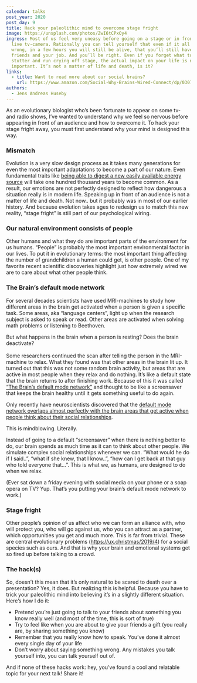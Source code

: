 ```yaml
---
calendar: talks
post_year: 2020
post_day: 9
title: Hack your paleolithic mind to overcome stage fright
image: https://unsplash.com/photos/ZwI6tCPxOy4
ingress: Most of us feel very uneasy before going on a stage or in front of a
  live tv-camera. Rationally you can tell yourself that even if it all goes
  wrong, in a few hours you will still be alive, that you’ll still have your
  friends and your job. And you’ll be right. Even if you forget what to say,
  stutter and run crying off stage, the actual impact on your life is not that
  important. It’s not a matter of life and death, is it?
links:
  - title: Want to read more about our social brains?
    url: https://www.amazon.com/Social-Why-Brains-Wired-Connect/dp/0307889092
authors:
  - Jens Andreas Huseby
---
```

As an evolutionary biologist who’s been fortunate to appear on some tv- and radio shows, I’ve wanted to understand why we feel so nervous before appearing in front of an audience and how to overcome it. To hack your stage fright away, you must first understand why your mind is designed this way.

### Mismatch

Evolution is a very slow design process as it takes many generations for even the most important adaptations to become a part of our nature. Even fundamental traits like [being able to digest a new easily available energy source](https://www.ncbi.nlm.nih.gov/pmc/articles/PMC3048992/) will take one hundred thousand years to become common. 
As a result, our emotions are not perfectly designed to reflect how dangerous a situation really is in modern life.
Speaking up in front of an audience is not a matter of life and death. Not now.. but it probably was in most of our earlier history. And because evolution takes ages to redesign us to match this new reality, “stage fright” is still part of our psychological wiring.

### Our natural environment consists of people

Other humans and what they do are important parts of the environment for us humans. “People” is probably the most important environmental factor in our lives. To put it in evolutionary terms: the most important thing affecting the number of grandchildren a human could get, is other people. 
One of my favorite recent scientific discoveries highlight just how extremely wired we are to care about what other people think. 

### The Brain’s default mode network

For several decades scientists have used MRI-machines to study how different areas in the brain get activated when a person is given a specific task. Some areas, aka “language centers”, light up when the research subject is asked to speak or read. Other areas are activated when solving math problems or listening to Beethoven. 

But what happens in the brain when a person is resting? Does the brain deactivate?\
\
Some researchers continued the scan after telling the person in the MRI-machine to relax. What they found was that other areas in the brain lit up.
It turned out that this was not some random brain activity, but areas that are active in most people when they relax and do nothing. It’s like a default state that the brain returns to after finishing work. Because of this it was called [“The Brain’s default mode network”](<### https://en.wikipedia.org/wiki/Default_mode_network>) and thought to be like a screensaver that keeps the brain healthy until it gets something useful to do again.

Only recently have neuroscientists discovered that the [default mode network overlaps almost perfectly with the brain areas that get active when people think about their social relationships](https://www.researchgate.net/publication/228071925_On_the_relationship_between_the_Default_Mode_Network_and_the_Social_Brain).

This is mindblowing. Literally.

Instead of going to a default “screensaver” when there is nothing better to do, our brain spends as much time as it can to think about other people. We simulate complex social relationships whenever we can. “What would he do if I said..”, “what if she knew, that I know..”, “how can I get back at that guy who told everyone that…”.
This is what we, as humans, are designed to do when we relax. 

(Ever sat down a friday evening with social media on your phone or a soap opera on TV? 
Yup. That’s you putting your brain’s default mode network to work.)

### Stage fright

Other people’s opinion of us affect who we can form an alliance with, who will protect you, who will go against us, who you can attract as a partner, which opportunities you get and much more. This is far from trivial. These are central evolutionary problems (https://ux.christmas/2019/4) for a social species such as ours. And that is why your brain and emotional systems get so fired up before talking to a crowd.

### The hack(s)

So, doesn’t this mean that it’s only natural to be scared to death over a presentation? 
Yes, it does. But realizing this is helpful. Because you have to trick your paleolithic mind into believing it’s in a slightly different situation. Here’s how I do it:

* Pretend you’re just going to talk to your friends about something you know really well (and most of the time, this is sort of true) 
* Try to feel like when you are about to give your friends a gift (you really are, by sharing something you know)
* Remember that you really know how to speak. You’ve done it almost every single day of your life
* Don’t worry about saying something wrong. Any mistakes you talk yourself into, you can talk yourself out of. 

And if none of these hacks work: hey, you’ve found a cool and relatable topic for your next talk! Share it!